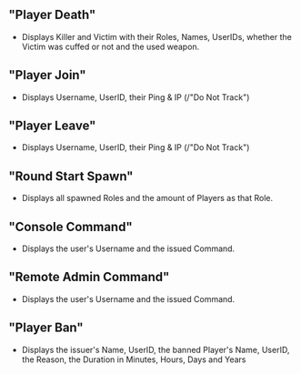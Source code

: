 ## "Player Death"
  - Displays Killer and Victim with their Roles, Names, UserIDs, whether the Victim was cuffed or not and the used weapon.
## "Player Join"
  - Displays Username, UserID, their Ping & IP (/"Do Not Track")
## "Player Leave"
  - Displays Username, UserID, their Ping & IP (/"Do Not Track")
## "Round Start Spawn"
  - Displays all spawned Roles and the amount of Players as that Role.
## "Console Command"
  - Displays the user's Username and the issued Command.
## "Remote Admin Command"
  - Displays the user's Username and the issued Command.
## "Player Ban"
  - Displays the issuer's Name, UserID, the banned Player's Name, UserID, the Reason, the Duration in Minutes, Hours, Days and Years
